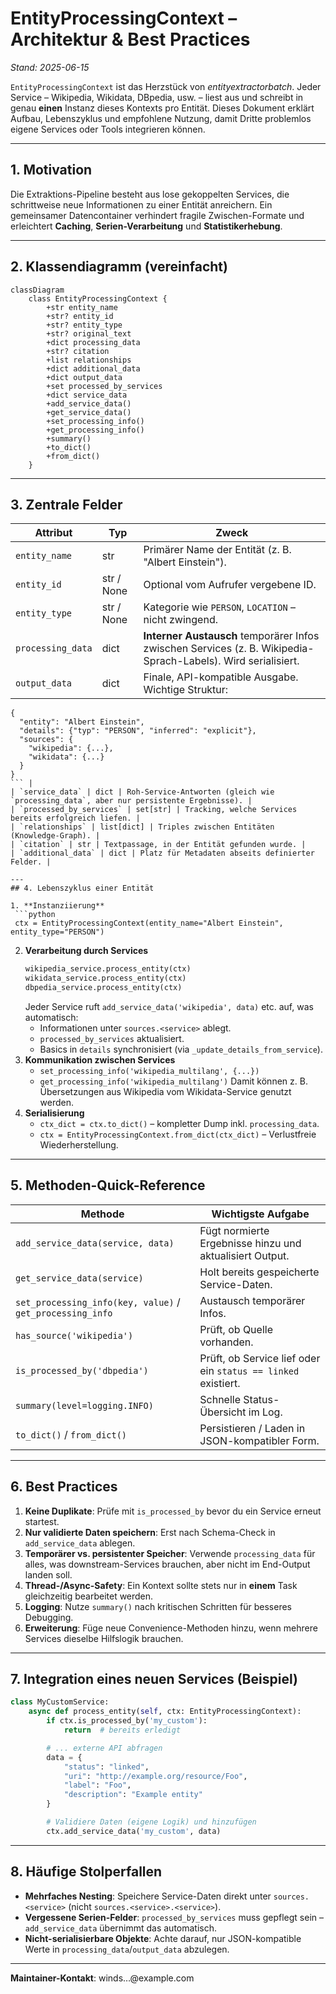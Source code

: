 # EntityProcessingContext – Architektur & Best Practices

*Stand: 2025-06-15*

`EntityProcessingContext` ist das Herzstück von *entityextractorbatch*. Jeder Service – Wikipedia, Wikidata, DBpedia, usw. – liest aus und schreibt in genau **einen** Instanz dieses Kontexts pro Entität. Dieses Dokument erklärt Aufbau, Lebenszyklus und empfohlene Nutzung, damit Dritte problemlos eigene Services oder Tools integrieren können.

---
## 1. Motivation

Die Extraktions-Pipeline besteht aus lose gekoppelten Services, die schrittweise neue Informationen zu einer Entität anreichern. Ein gemeinsamer Datencontainer verhindert fragile Zwischen-Formate und erleichtert **Caching**, **Serien-Verarbeitung** und **Statistikerhebung**.

---
## 2. Klassendiagramm (vereinfacht)

```mermaid
classDiagram
    class EntityProcessingContext {
        +str entity_name
        +str? entity_id
        +str? entity_type
        +str? original_text
        +dict processing_data
        +str? citation
        +list relationships
        +dict additional_data
        +dict output_data
        +set processed_by_services
        +dict service_data
        +add_service_data()
        +get_service_data()
        +set_processing_info()
        +get_processing_info()
        +summary()
        +to_dict()
        +from_dict()
    }
```

---
## 3. Zentrale Felder

| Attribut | Typ | Zweck |
|----------|-----|-------|
| `entity_name` | str | Primärer Name der Entität (z. B. "Albert Einstein"). |
| `entity_id` | str / None | Optional vom Aufrufer vergebene ID. |
| `entity_type` | str / None | Kategorie wie `PERSON`, `LOCATION` – nicht zwingend. |
| `processing_data` | dict | **Interner Austausch** temporärer Infos zwischen Services (z. B. Wikipedia-Sprach-Labels). Wird serialisiert. |
| `output_data` | dict | Finale, API-kompatible Ausgabe. Wichtige Struktur:
  ```jsonc
  {
    "entity": "Albert Einstein",
    "details": {"typ": "PERSON", "inferred": "explicit"},
    "sources": {
      "wikipedia": {...},
      "wikidata": {...}
    }
  }
  ``` |
| `service_data` | dict | Roh-Service-Antworten (gleich wie `processing_data`, aber nur persistente Ergebnisse). |
| `processed_by_services` | set[str] | Tracking, welche Services bereits erfolgreich liefen. |
| `relationships` | list[dict] | Triples zwischen Entitäten (Knowledge-Graph). |
| `citation` | str | Textpassage, in der Entität gefunden wurde. |
| `additional_data` | dict | Platz für Metadaten abseits definierter Felder. |

---
## 4. Lebenszyklus einer Entität

1. **Instanziierung**
   ```python
   ctx = EntityProcessingContext(entity_name="Albert Einstein", entity_type="PERSON")
   ```
2. **Verarbeitung durch Services**
   ```python
   wikipedia_service.process_entity(ctx)
   wikidata_service.process_entity(ctx)
   dbpedia_service.process_entity(ctx)
   ```
   Jeder Service ruft `add_service_data('wikipedia', data)` etc. auf, was automatisch:
   * Informationen unter `sources.<service>` ablegt.
   * `processed_by_services` aktualisiert.
   * Basics in `details` synchronisiert (via `_update_details_from_service`).
3. **Kommunikation zwischen Services**
   * `set_processing_info('wikipedia_multilang', {...})`
   * `get_processing_info('wikipedia_multilang')`
   Damit können z. B. Übersetzungen aus Wikipedia vom Wikidata-Service genutzt werden.
4. **Serialisierung**
   * `ctx_dict = ctx.to_dict()` – kompletter Dump inkl. `processing_data`.
   * `ctx = EntityProcessingContext.from_dict(ctx_dict)` – Verlustfreie Wiederherstellung.

---
## 5. Methoden-Quick-Reference

| Methode | Wichtigste Aufgabe |
|---------|-------------------|
| `add_service_data(service, data)` | Fügt normierte Ergebnisse hinzu und aktualisiert Output. |
| `get_service_data(service)` | Holt bereits gespeicherte Service-Daten. |
| `set_processing_info(key, value)` / `get_processing_info` | Austausch temporärer Infos. |
| `has_source('wikipedia')` | Prüft, ob Quelle vorhanden. |
| `is_processed_by('dbpedia')` | Prüft, ob Service lief oder ein `status == linked` existiert. |
| `summary(level=logging.INFO)` | Schnelle Status-Übersicht im Log. |
| `to_dict()` / `from_dict()` | Persistieren / Laden in JSON-kompatibler Form. |

---
## 6. Best Practices

1. **Keine Duplikate**: Prüfe mit `is_processed_by` bevor du ein Service erneut startest.  
2. **Nur validierte Daten speichern**: Erst nach Schema-Check in `add_service_data` ablegen.  
3. **Temporärer vs. persistenter Speicher**: Verwende `processing_data` für alles, was downstream-Services brauchen, aber nicht im End-Output landen soll.  
4. **Thread-/Async-Safety**: Ein Kontext sollte stets nur in **einem** Task gleichzeitig bearbeitet werden.  
5. **Logging**: Nutze `summary()` nach kritischen Schritten für besseres Debugging.  
6. **Erweiterung**: Füge neue Convenience-Methoden hinzu, wenn mehrere Services dieselbe Hilfslogik brauchen.

---
## 7. Integration eines neuen Services (Beispiel)

```python
class MyCustomService:
    async def process_entity(self, ctx: EntityProcessingContext):
        if ctx.is_processed_by('my_custom'):
            return  # bereits erledigt

        # ... externe API abfragen
        data = {
            "status": "linked",
            "uri": "http://example.org/resource/Foo",
            "label": "Foo",
            "description": "Example entity"
        }

        # Validiere Daten (eigene Logik) und hinzufügen
        ctx.add_service_data('my_custom', data)
```

---
## 8. Häufige Stolperfallen

* **Mehrfaches Nesting**: Speichere Service-Daten direkt unter `sources.<service>` (nicht `sources.<service>.<service>`).  
* **Vergessene Serien-Felder**: `processed_by_services` muss gepflegt sein – `add_service_data` übernimmt das automatisch.  
* **Nicht-serialisierbare Objekte**: Achte darauf, nur JSON-kompatible Werte in `processing_data`/`output_data` abzulegen.

---
**Maintainer-Kontakt**: winds…@example.com
